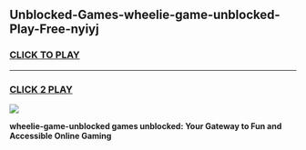 
## Unblocked-Games-wheelie-game-unblocked-Play-Free-nyiyj
<h3>
<a href="https://premium76.site?title=wheelie-game-unblocked&ref=19M">CLICK TO PLAY</a></h3>
<hr>

<h3>
<a href="https://premium76.site?title=wheelie-game-unblocked&ref=19M">CLICK 2 PLAY</a>
  
</h3>

<a href="https://premium76.site?title=wheelie-game-unblocked&ref=19M"><img src="https://clearcache.store/games.png"></a>


**wheelie-game-unblocked games unblocked: Your Gateway to Fun and Accessible Online Gaming**
